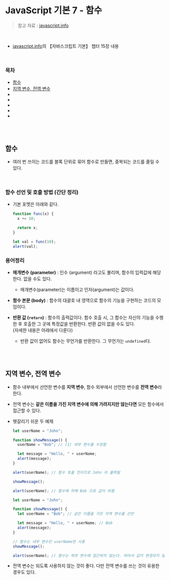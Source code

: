 # JavaScript 기본 7 - 함수

> 참고 자료 : <a href="https://ko.javascript.info/">javascript.info</a>

<br/>

- <a href="https://ko.javascript.info/">javascript.info</a>의 【자바스크립트 기본】 챕터 15장 내용

<br/>

### 목차

- <a href="">함수</a>
- <a href="">지역 변수, 전역 변수</a>
- <a href=""></a>
- <a href=""></a>
- <a href=""></a>
- <a href=""></a>
- <a href=""></a>

<br/><br/>

## 함수

- 여러 번 쓰이는 코드를 블록 단위로 묶어 함수로 만들면, 중복되는 코드를 줄일 수 있다.

<br/>

### 함수 선언 및 호출 방법 (간단 정리)

- 기본 포멧은 아래와 같다.

  ```javascript
  function func(x) {
    x += 10;

    return x;
  }

  let val = func(10);
  alert(val);
  ```

### 용어정리

- <strong>매개변수 (parameter)</strong> : 인수 (argument) 라고도 불리며, 함수의 입력값에 해당한다. 없을 수도 있다.

  - 매개변수(parameter)는 이름이고 인자(argument)는 값이다.

- <strong>함수 본문 (body)</strong> : 함수의 대괄호 내 영역으로 함수의 기능을 구현하는 코드의 모임이다.

- <strong>반환 값 (<code>return</code>)</strong> : 함수의 출력값이다. 함수 호출 시, 그 함수는 자신의 기능을 수행한 후 호출한 그 곳에 특정값을 반환한다. 반환 값이 없을 수도 있다.  
  (자세한 내용은 아래에서 다룬다)

  - 반환 값이 없어도 함수는 무언가를 반환한다. 그 무언가는 <code>undefined</code>다.

<br/><br/>

## 지역 변수, 전역 변수

- 함수 내부에서 선언한 변수를 <strong>지역 변수</strong>, 함수 외부에서 선언한 변수를 <strong>전역 변수</strong>라 한다.

- 전역 변수는 <strong>같은 이름을 가진 지역 변수에 의해 가려지지만 않는다면</strong> 모든 함수에서 접근할 수 있다.

- 헷갈리기 쉬운 두 예제

  ```javascript
  let userName = "John";

  function showMessage() {
    userName = "Bob"; // (1) 외부 변수를 수정함

    let message = "Hello, " + userName;
    alert(message);
  }

  alert(userName); // 함수 호출 전이므로 John 이 출력됨

  showMessage();

  alert(userName); // 함수에 의해 Bob 으로 값이 바뀜
  ```

  ```javascript
  let userName = "John";

  function showMessage() {
    let userName = "Bob"; // 같은 이름을 가진 지역 변수를 선언

    let message = "Hello, " + userName; // Bob
    alert(message);
  }

  // 함수는 내부 변수인 userName만 사용
  showMessage();

  alert(userName); // 함수는 외부 변수에 접근하지 않는다. 따라서 값이 변경되지 않고, John이 출력된다.
  ```

- 전역 변수는 되도록 사용하지 않는 것이 좋다. 다만 전역 변수를 쓰는 것이 유용한 경우도 있다.

<!-- <br/><br/>

## 매개변수 기본값 -->
